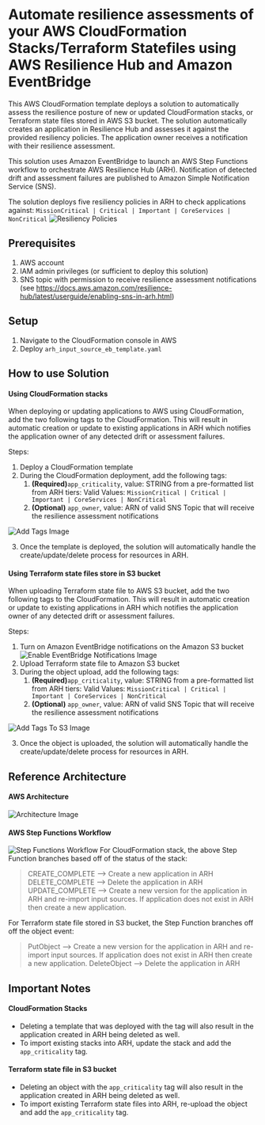 # Automate resilience assessments of your AWS CloudFormation Stacks/Terraform Statefiles using AWS Resilience Hub and Amazon EventBridge
This AWS CloudFormation template deploys a solution to automatically assess the resilience posture of new or updated CloudFormation stacks, or Terraform state files stored in AWS S3 bucket. The solution automatically creates an application in Resilience Hub and assesses it against the provided resiliency policies. The application owner receives a notification with their resilience assessment. 

This solution uses Amazon EventBridge to launch an AWS Step Functions workflow to orchestrate AWS Resilience Hub (ARH). Notification of detected drift and assessment failures are published to Amazon Simple Notification Service (SNS).

The solution deploys five resiliency policies in ARH to check applications against: `MissionCritical | Critical | Important | CoreServices | NonCritical` 
![Resiliency Policies](res-policies.png)

## Prerequisites
1. AWS account
2. IAM admin privileges (or sufficient to deploy this solution)
3. SNS topic with permission to receive resilience assessment notifications (see https://docs.aws.amazon.com/resilience-hub/latest/userguide/enabling-sns-in-arh.html)

## Setup
1. Navigate to the CloudFormation console in AWS
2. Deploy `arh_input_source_eb_template.yaml`

## How to use Solution
#### Using CloudFormation stacks
When deploying or updating applications to AWS using CloudFormation, add the two following tags to the CloudFormation. This will result in automatic creation or update to existing applications in ARH which notifies the application owner of any detected drift or assessment failures.

Steps:
1. Deploy a CloudFormation template
2. During the CloudFormation deployment, add the following tags: 
    1. **(Required)**`app_criticality`, value: STRING from a pre-formatted list from ARH tiers: Valid Values: `MissionCritical | Critical | Important | CoreServices | NonCritical`
    2. **(Optional)** `app_owner`, value: ARN of valid SNS Topic that will receive the resilience assessment notifications
   
![Add Tags Image](add-tag.png)

3. Once the template is deployed, the solution will automatically handle the create/update/delete process for resources in ARH.

#### Using Terraform state files store in S3 bucket
When uploading Terraform state file to AWS S3 bucket, add the two following tags to the CloudFormation. This will result in automatic creation or update to existing applications in ARH which notifies the application owner of any detected drift or assessment failures.

Steps:
1. Turn on Amazon EventBridge notifications on the Amazon S3 bucket
![Enable EventBridge Notifications Image](eventbridge-on.png)
2. Upload Terraform state file to Amazon S3 bucket
3. During the object upload, add the following tags: 
    1. **(Required)**`app_criticality`, value: STRING from a pre-formatted list from ARH tiers: Valid Values: `MissionCritical | Critical | Important | CoreServices | NonCritical`
    2. **(Optional)** `app_owner`, value: ARN of valid SNS Topic that will receive the resilience assessment notifications
   
![Add Tags To S3 Image](add-tags-s3.png)

3. Once the object is uploaded, the solution will automatically handle the create/update/delete process for resources in ARH.

## Reference Architecture
#### AWS Architecture
![Architecture Image](architecture.png)
#### AWS Step Functions Workflow
![Step Functions Workflow](step-functions-workflow-with-tf.png)
For CloudFormation stack, the above Step Function branches based off of the status of the stack:
>CREATE_COMPLETE --> Create a new application in ARH
>DELETE_COMPLETE --> Delete the application in ARH
>UPDATE_COMPLETE --> Create a new version for the application in ARH and re-import input sources. If application does not exist in ARH then create a new application.

For Terraform state file stored in S3 bucket, the Step Function branches off off the object event:
> PutObject --> Create a new version for the application in ARH and re-import input sources. If application does not exist in ARH then create a new application.
> DeleteObject --> Delete the application in ARH


## Important Notes
#### CloudFormation Stacks
- Deleting a template that was deployed with the tag will also result in the application created in ARH being deleted as well.
- To import existing stacks into ARH, update the stack and add the `app_criticality` tag.
#### Terraform state file in S3 bucket
- Deleting an object with the `app_criticality` tag will also result in the application created in ARH being deleted as well.
- To import existing Terraform state files into ARH, re-upload the object and add the `app_criticality` tag.
